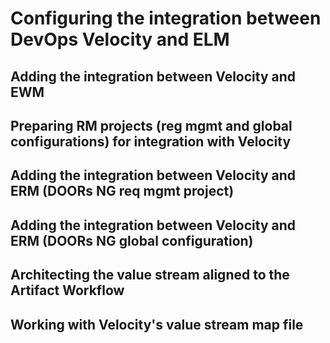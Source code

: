 # Configuring the integration between DevOps Velocity and ELM

## Adding the integration between Velocity and EWM

## Preparing RM projects (reg mgmt and global configurations) for integration with Velocity

## Adding the integration between Velocity and ERM (DOORs NG req mgmt project)

## Adding the integration between Velocity and ERM (DOORs NG global configuration)

## Architecting the value stream aligned to the Artifact Workflow

## Working with Velocity's value stream map file